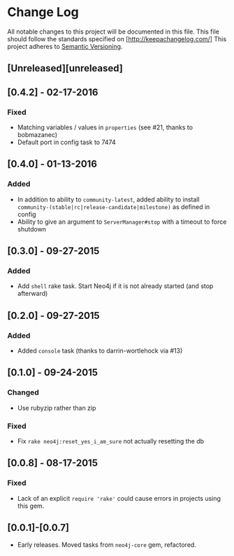 # Change Log
All notable changes to this project will be documented in this file.
This file should follow the standards specified on [http://keepachangelog.com/]
This project adheres to [Semantic Versioning](http://semver.org/).

## [Unreleased][unreleased]

## [0.4.2] - 02-17-2016

### Fixed

- Matching variables / values in `properties` (see #21, thanks to bobmazanec)
- Default port in config task to 7474

## [0.4.0] - 01-13-2016

### Added

- In addition to ability to `community-latest`, added ability to install `community-(stable|rc|release-candidate|milestone)` as defined in config
- Ability to give an argument to `ServerManager#stop` with a timeout to force shutdown

## [0.3.0] - 09-27-2015

### Added
- Add `shell` rake task.  Start Neo4j if it is not already started (and stop afterward)

## [0.2.0] - 09-27-2015

### Added
- Added `console` task (thanks to darrin-wortlehock via #13)

## [0.1.0] - 09-24-2015

### Changed
- Use rubyzip rather than zip

### Fixed
- Fix `rake neo4j:reset_yes_i_am_sure` not actually resetting the db

## [0.0.8] - 08-17-2015

### Fixed

- Lack of an explicit `require 'rake'` could cause errors in projects using this gem.

## [0.0.1]-[0.0.7]
- Early releases. Moved tasks from `neo4j-core` gem, refactored.
